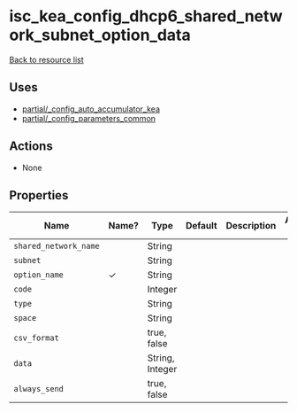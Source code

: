 # isc_kea_config_dhcp6_shared_network_subnet_option_data

[Back to resource list](../README.md#resources)

## Uses

- [partial/_config_auto_accumulator_kea](partial/isc_kea__config_auto_accumulator_kea.md)
- [partial/_config_parameters_common](partial/isc_kea__config_parameters_common.md)

## Actions

- None

## Properties

| Name                  | Name? | Type            | Default | Description | Allowed Values |
| --------------------- | ----- | --------------- | ------- | ----------- | -------------- |
| `shared_network_name` |       | String          |         |             |                |
| `subnet`              |       | String          |         |             |                |
| `option_name`         | ✓     | String          |         |             |                |
| `code`                |       | Integer         |         |             |                |
| `type`                |       | String          |         |             |                |
| `space`               |       | String          |         |             |                |
| `csv_format`          |       | true, false     |         |             |                |
| `data`                |       | String, Integer |         |             |                |
| `always_send`         |       | true, false     |         |             |                |
